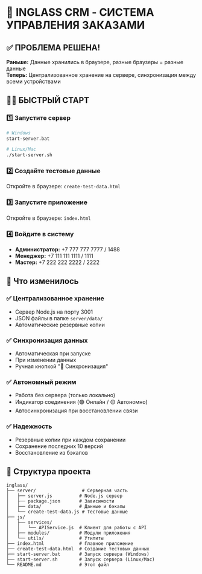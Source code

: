 # 🚀 INGLASS CRM - СИСТЕМА УПРАВЛЕНИЯ ЗАКАЗАМИ

## ✅ ПРОБЛЕМА РЕШЕНА!

**Раньше:** Данные хранились в браузере, разные браузеры = разные данные  
**Теперь:** Централизованное хранение на сервере, синхронизация между всеми устройствами

## 🏃‍♂️ БЫСТРЫЙ СТАРТ

### 1️⃣ Запустите сервер
```bash
# Windows
start-server.bat

# Linux/Mac  
./start-server.sh
```

### 2️⃣ Создайте тестовые данные
Откройте в браузере: `create-test-data.html`

### 3️⃣ Запустите приложение
Откройте в браузере: `index.html`

### 4️⃣ Войдите в систему
- **Администратор:** +7 777 777 7777 / 1488
- **Менеджер:** +7 111 111 1111 / 1111  
- **Мастер:** +7 222 222 2222 / 2222

## 🔧 Что изменилось

### ✅ Централизованное хранение
- Сервер Node.js на порту 3001
- JSON файлы в папке `server/data/`
- Автоматические резервные копии

### ✅ Синхронизация данных
- Автоматическая при запуске
- При изменении данных
- Ручная кнопкой "🔄 Синхронизация"

### ✅ Автономный режим
- Работа без сервера (только локально)
- Индикатор соединения (🟢 Онлайн / 🟡 Автономно)
- Автосинхронизация при восстановлении связи

### ✅ Надежность
- Резервные копии при каждом сохранении
- Сохранение последних 10 версий
- Восстановление из бэкапов

## 📁 Структура проекта

```
inglass/
├── server/                 # Серверная часть
│   ├── server.js          # Node.js сервер
│   ├── package.json       # Зависимости
│   ├── data/              # Данные и бэкапы
│   └── create-test-data.js # Тестовые данные
├── js/
│   ├── services/
│   │   └── APIService.js  # Клиент для работы с API
│   ├── modules/           # Модули приложения
│   └── utils/             # Утилиты
├── index.html             # Главное приложение
├── create-test-data.html  # Создание тестовых данных
├── start-server.bat       # Запуск сервера (Windows)
├── start-server.sh        # Запуск сервера (Linux/Mac)
└── README.md              # Этот файл
```
